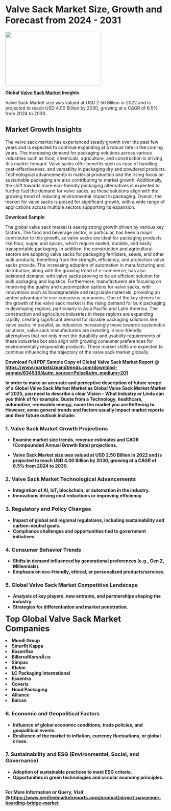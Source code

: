 <H1>Valve Sack Market Size, Growth and Forecast from 2024 - 2031</H1><img class="aligncenter size-medium wp-image-584254" src="https://thirdeyenews.in/wp-content/uploads/2024/09/Global-Market-Research-300x168.jpeg" alt="" width="300" height="168" /><p><strong>Global&nbsp;<a href="https://www.marketsizeandtrends.com/download-sample/634536/&amp;utm_source=Pulse&amp;utm_medium=201">Valve Sack Market</a> Insights</strong></p><p>Valve Sack Market size was valued at USD 2.50 Billion in 2022 and is projected to reach USD 4.00 Billion by 2030, growing at a CAGR of 6.5% from 2024 to 2030.</p><p><h2>Market Growth Insights</h2> <p>The valve sack market has experienced steady growth over the past few years and is expected to continue expanding at a robust rate in the coming years. The increasing demand for packaging solutions across various industries such as food, chemicals, agriculture, and construction is driving this market forward. Valve sacks offer benefits such as ease of handling, cost-effectiveness, and versatility in packaging dry and powdered products. Technological advancements in material production and the rising focus on sustainable packaging are also contributing to market growth. Additionally, the shift towards more eco-friendly packaging alternatives is expected to further fuel the demand for valve sacks, as these solutions align with the growing trend of reducing environmental impact in packaging. Overall, the market for valve sacks is poised for significant growth, with a wide range of applications across multiple sectors supporting its expansion.</p> <p><strong>Download Sample</strong></p> <p>The global valve sack market is seeing strong growth driven by various key factors. The food and beverage sector, in particular, has been a major contributor to this growth, as valve sacks are ideal for packaging products like flour, sugar, and spices, which require sealed, durable, and easily transportable packaging. In addition, the construction and agricultural sectors are adopting valve sacks for packaging fertilizers, seeds, and other bulk products, benefiting from the strength, efficiency, and protection valve sacks provide. The increasing adoption of automation in manufacturing and distribution, along with the growing trend of e-commerce, has also bolstered demand, with valve sacks proving to be an efficient solution for bulk packaging and logistics. Furthermore, manufacturers are focusing on improving the quality and customization options for valve sacks, with innovations such as biodegradable and recyclable materials, providing an added advantage to eco-conscious companies. One of the key drivers for the growth of the valve sack market is the rising demand for bulk packaging in developing regions, particularly in Asia Pacific and Latin America. The construction and agriculture industries in these regions are expanding rapidly, creating significant demand for durable packaging solutions like valve sacks. In parallel, as industries increasingly move towards sustainable solutions, valve sack manufacturers are investing in eco-friendly alternatives that not only meet the durability and usability requirements of these industries but also align with growing consumer preferences for environmentally responsible products. These market shifts are expected to continue influencing the trajectory of the valve sack market globally. <p><strong></p><p><span class=""><strong>Download Full PDF Sample Copy of Global Valve Sack Market Report</strong> @ <a href="https://www.marketsizeandtrends.com/download-sample/634536/&amp;utm_source=Pulse&amp;utm_medium=201" target="_blank">https://www.marketsizeandtrends.com/download-sample/634536/&amp;utm_source=Pulse&amp;utm_medium=201</a></span></p><p>In order to make an accurate and perceptive description of future scope of a Global&nbsp;Valve Sack Market Market as Global&nbsp;Valve Sack Market Market of 2025, you need to describe a clear Vision &ndash; What Industry or Linda can you think of for example: Quote from a Technology, healthcare, automotive, renewable energy, name the market you are Reffering to. However, some general trends and factors usually impact market reports and their future outlook include:</p><h3>1.&nbsp;<strong>Valve Sack Market Growth Projections</strong></h3><ul><li>Examine market size trends, revenue estimates and CAGR (Compounded Annual Growth Rate) projections.</li><li><p>Valve Sack Market size was valued at USD 2.50 Billion in 2022 and is projected to reach USD 4.00 Billion by 2030, growing at a CAGR of 6.5% from 2024 to 2030.</p></li></ul><h3>2.&nbsp;<strong>Valve Sack Market Technological Advancements</strong></h3><ul><li>Integration of AI, IoT, blockchain, or automation in the industry.</li><li>Innovations driving cost reductions or improving efficiency.</li></ul><h3>3.&nbsp;<strong>Regulatory and Policy Changes</strong></h3><ul><li>Impact of global and regional regulations, including sustainability and carbon-neutral goals.</li><li>Compliance challenges and opportunities tied to government initiatives.</li></ul><h3>4.&nbsp;<strong>Consumer Behavior Trends</strong></h3><ul><li>Shifts in demand influenced by generational preferences (e.g., Gen Z, Millennials).</li><li>Emphasis on eco-friendly, ethical, or personalized products/services.</li></ul><h3>5.&nbsp;<strong>Global Valve Sack Market Competitive Landscape</strong></h3><ul><li>Analysis of key players, new entrants, and partnerships shaping the industry.</li><li>Strategies for differentiation and market penetration.</li></ul><p data-pm-slice="1 1 []"><span style="color: inherit; font-family: inherit; font-size: 25px;">Top Global Valve Sack Market Companies</span></p><div class="" data-test-id=""><p><li>Mondi Group</li><li> Smurfit Kappa</li><li> Rosenflex</li><li> BillerudKorsnÃ¤s</li><li> Simpac</li><li> Klabin</li><li> LC Packaging International</li><li> Essentra</li><li> Coveris</li><li> Hood Packaging</li><li> Alliance</li><li> Balcan</li></p></div><h3>6.&nbsp;<strong>Economic and Geopolitical Factors</strong></h3><ul><li>Influence of global economic conditions, trade policies, and geopolitical events.</li><li>Resilience of the market to inflation, currency fluctuations, or global crises.</li></ul><h3>7.&nbsp;<strong>Sustainability and ESG (Environmental, Social, and Governance)</strong></h3><ul><li>Adoption of sustainable practices to meet ESG criteria.</li><li>Opportunities in green technologies and circular economy principles.</li></ul><h2><strong style="font-size: 14px;">For More Information or Query, Visit @&nbsp;</strong><a style="background-color: #ffffff; font-size: 14px;" href="https://www.marketsizeandtrends.com/report/valve-sack-market/" target="_blank">https://www.verifiedmarketreports.com/product/airport-passenger-boarding-bridge-market</a></h2>
